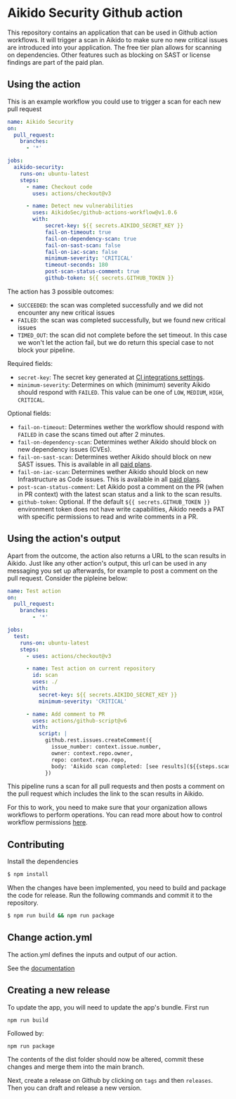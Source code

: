 # Aikido Security Github action

This repository contains an application that can be used in Github action workflows. It will trigger a scan in Aikido to make sure no new critical issues are introduced into your application. The free tier plan allows for scanning on dependencies. Other features such as blocking on SAST or license findings are part of the paid plan.

## Using the action

This is an example workflow you could use to trigger a scan for each new pull request

```yaml
name: Aikido Security
on:
  pull_request:
    branches:
      - '*'

jobs:
  aikido-security:
    runs-on: ubuntu-latest
    steps:
      - name: Checkout code
        uses: actions/checkout@v3

      - name: Detect new vulnerabilities
        uses: AikidoSec/github-actions-workflow@v1.0.6
        with:
            secret-key: ${{ secrets.AIKIDO_SECRET_KEY }}
            fail-on-timeout: true
            fail-on-dependency-scan: true
            fail-on-sast-scan: false
            fail-on-iac-scan: false
            minimum-severity: 'CRITICAL'
            timeout-seconds: 180
            post-scan-status-comment: true
            github-token: ${{ secrets.GITHUB_TOKEN }}
```

The action has 3 possible outcomes: 
- `SUCCEEDED`: the scan was completed successfully and we did not encounter any new critical issues
- `FAILED`: the scan was completed successfully, but we found new critical issues
- `TIMED_OUT`: the scan did not complete before the set timeout. In this case we won't let the action fail, but we do return this special case to not block your pipeline.

Required fields:
- `secret-key`: The secret key generated at [CI integrations settings](https://app.aikido.dev/settings/integrations/continuous-integration).
- `minimum-severity`: Determines on which (minimum) severity Aikido should respond with `FAILED`. This value can be one of `LOW`, `MEDIUM`, `HIGH`, `CRITICAL`.

Optional fields:
- `fail-on-timeout`: Determines wether the workflow should respond with `FAILED` in case the scans timed out after 2 minutes.
- `fail-on-dependency-scan`: Determines wether Aikido should block on new dependency issues (CVEs).
- `fail-on-sast-scan`: Determines wether Aikido should block on new SAST issues. This is available in all [paid plans](https://www.aikido.dev/pricing).
- `fail-on-iac-scan`: Determines wether Aikido should block on new Infrastructure as Code issues. This is available in all [paid plans](https://www.aikido.dev/pricing).
- `post-scan-status-comment`: Let Aikido post a comment on the PR (when in PR context) with the latest scan status and a link to the scan results.
- `github-token`: Optional. If the default `${{ secrets.GITHUB_TOKEN }}` environment token does not have write capabilities, Aikido needs a PAT with specific permissions to read and write comments in a PR.

## Using the action's output

Apart from the outcome, the action also returns a URL to the scan results in Aikido. Just like any other action's output, this url can be used in any messaging you set up afterwards, for example to post a comment on the pull request. Consider the pipleine below:

```yaml
name: Test action
on:
  pull_request:
    branches:
        - '*'

jobs:
  test:
    runs-on: ubuntu-latest
    steps:
      - uses: actions/checkout@v3

      - name: Test action on current repository
        id: scan
        uses: ./
        with:
          secret-key: ${{ secrets.AIKIDO_SECRET_KEY }}
          minimum-severity: 'CRITICAL'

      - name: Add comment to PR
        uses: actions/github-script@v6
        with:
          script: |
            github.rest.issues.createComment({
              issue_number: context.issue.number,
              owner: context.repo.owner,
              repo: context.repo.repo,
              body: 'Aikido scan completed: [see results](${{steps.scan.outputs.scanResultUrl}})'
            })
```

This pipeline runs a scan for all pull requests and then posts a comment on the pull request which includes the link to the scan results in Aikido.

For this to work, you need to make sure that your organization allows workflows to perform operations. You can read more about how to control workflow permissions [here](https://docs.github.com/en/actions/security-guides/automatic-token-authentication#modifying-the-permissions-for-the-github_token).

## Contributing

Install the dependencies  
```bash
$ npm install
```

When the changes have been implemented, you need to build and package the code for release. Run the following commands and commit it to the repository.
```bash
$ npm run build && npm run package
```

## Change action.yml

The action.yml defines the inputs and output of our action.

See the [documentation](https://help.github.com/en/articles/metadata-syntax-for-github-actions)

## Creating a new release

To update the app, you will need to update the app's bundle. First run
```shell
npm run build
```
Followed by:
```shell
npm run package
```
The contents of the dist folder should now be altered, commit these changes and merge them into the main branch.

Next, create a release on Github by clicking on `tags` and then `releases`. Then you can draft and release a new version.
